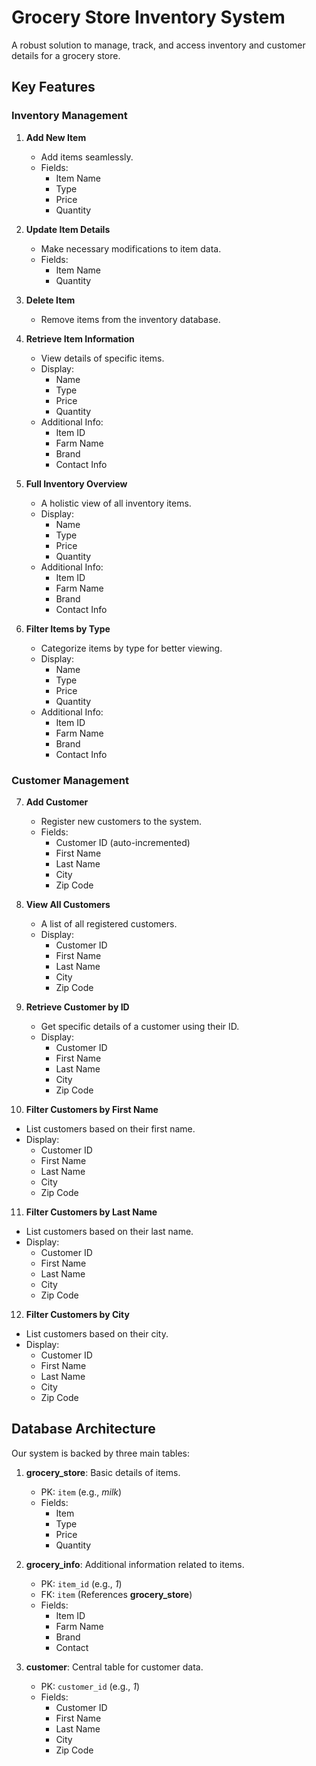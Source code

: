 # **Grocery Store Inventory System**

A robust solution to manage, track, and access inventory and customer details for a grocery store.

## **Key Features**

### **Inventory Management**

1. **Add New Item**
   - Add items seamlessly.
   - Fields: 
     * Item Name
     * Type
     * Price
     * Quantity

2. **Update Item Details**
   - Make necessary modifications to item data.
   - Fields: 
     * Item Name
     * Quantity

3. **Delete Item**
   - Remove items from the inventory database.

4. **Retrieve Item Information**
   - View details of specific items.
   - Display: 
     * Name
     * Type
     * Price
     * Quantity
   - Additional Info: 
     * Item ID
     * Farm Name
     * Brand
     * Contact Info

5. **Full Inventory Overview**
   - A holistic view of all inventory items.
   - Display: 
     * Name
     * Type
     * Price
     * Quantity
   - Additional Info: 
     * Item ID
     * Farm Name
     * Brand
     * Contact Info

6. **Filter Items by Type**
   - Categorize items by type for better viewing.
   - Display: 
     * Name
     * Type
     * Price
     * Quantity
   - Additional Info: 
     * Item ID
     * Farm Name
     * Brand
     * Contact Info

### **Customer Management**

7. **Add Customer**
   - Register new customers to the system.
   - Fields: 
     * Customer ID (auto-incremented)
     * First Name
     * Last Name
     * City
     * Zip Code

8. **View All Customers**
   - A list of all registered customers.
   - Display: 
     * Customer ID
     * First Name
     * Last Name
     * City
     * Zip Code

9. **Retrieve Customer by ID**
   - Get specific details of a customer using their ID.
   - Display: 
     * Customer ID
     * First Name
     * Last Name
     * City
     * Zip Code

10. **Filter Customers by First Name**
   - List customers based on their first name.
   - Display: 
     * Customer ID
     * First Name
     * Last Name
     * City
     * Zip Code

11. **Filter Customers by Last Name**
   - List customers based on their last name.
   - Display: 
     * Customer ID
     * First Name
     * Last Name
     * City
     * Zip Code

12. **Filter Customers by City**
   - List customers based on their city.
   - Display: 
     * Customer ID
     * First Name
     * Last Name
     * City
     * Zip Code

## **Database Architecture**

Our system is backed by three main tables:

1. **grocery_store**: Basic details of items.
   - PK: `item` (e.g., *milk*)
   - Fields: 
     * Item
     * Type
     * Price
     * Quantity

2. **grocery_info**: Additional information related to items.
   - PK: `item_id` (e.g., *1*)
   - FK: `item` (References **grocery_store**)
   - Fields: 
     * Item ID
     * Farm Name
     * Brand
     * Contact

3. **customer**: Central table for customer data.
   - PK: `customer_id` (e.g., *1*)
   - Fields: 
     * Customer ID
     * First Name
     * Last Name
     * City
     * Zip Code
